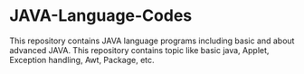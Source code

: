 # JAVA-Language-Codes
This repository contains JAVA language programs including basic and about advanced JAVA. This repository contains topic like basic java, Applet, Exception handling, Awt, Package, etc.
